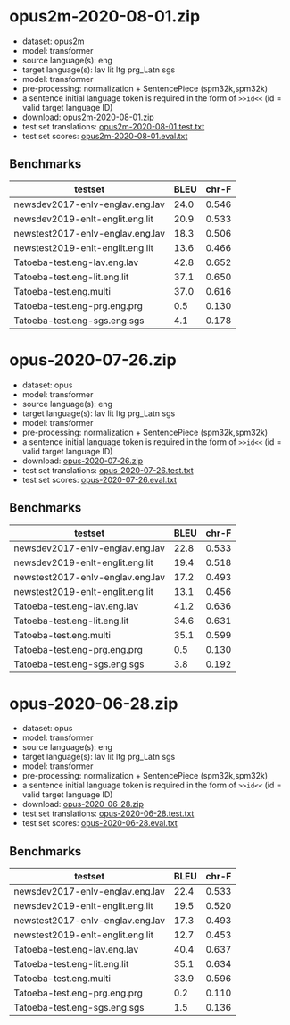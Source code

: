 # opus2m-2020-08-01.zip

* dataset: opus2m
* model: transformer
* source language(s): eng
* target language(s): lav lit ltg prg_Latn sgs
* model: transformer
* pre-processing: normalization + SentencePiece (spm32k,spm32k)
* a sentence initial language token is required in the form of `>>id<<` (id = valid target language ID)
* download: [opus2m-2020-08-01.zip](https://object.pouta.csc.fi/Tatoeba-MT-models/eng-bat/opus2m-2020-08-01.zip)
* test set translations: [opus2m-2020-08-01.test.txt](https://object.pouta.csc.fi/Tatoeba-MT-models/eng-bat/opus2m-2020-08-01.test.txt)
* test set scores: [opus2m-2020-08-01.eval.txt](https://object.pouta.csc.fi/Tatoeba-MT-models/eng-bat/opus2m-2020-08-01.eval.txt)

## Benchmarks

| testset               | BLEU  | chr-F |
|-----------------------|-------|-------|
| newsdev2017-enlv-englav.eng.lav 	| 24.0 	| 0.546 |
| newsdev2019-enlt-englit.eng.lit 	| 20.9 	| 0.533 |
| newstest2017-enlv-englav.eng.lav 	| 18.3 	| 0.506 |
| newstest2019-enlt-englit.eng.lit 	| 13.6 	| 0.466 |
| Tatoeba-test.eng-lav.eng.lav 	| 42.8 	| 0.652 |
| Tatoeba-test.eng-lit.eng.lit 	| 37.1 	| 0.650 |
| Tatoeba-test.eng.multi 	| 37.0 	| 0.616 |
| Tatoeba-test.eng-prg.eng.prg 	| 0.5 	| 0.130 |
| Tatoeba-test.eng-sgs.eng.sgs 	| 4.1 	| 0.178 |

# opus-2020-07-26.zip

* dataset: opus
* model: transformer
* source language(s): eng
* target language(s): lav lit ltg prg_Latn sgs
* model: transformer
* pre-processing: normalization + SentencePiece (spm32k,spm32k)
* a sentence initial language token is required in the form of `>>id<<` (id = valid target language ID)
* download: [opus-2020-07-26.zip](https://object.pouta.csc.fi/Tatoeba-MT-models/eng-bat/opus-2020-07-26.zip)
* test set translations: [opus-2020-07-26.test.txt](https://object.pouta.csc.fi/Tatoeba-MT-models/eng-bat/opus-2020-07-26.test.txt)
* test set scores: [opus-2020-07-26.eval.txt](https://object.pouta.csc.fi/Tatoeba-MT-models/eng-bat/opus-2020-07-26.eval.txt)

## Benchmarks

| testset               | BLEU  | chr-F |
|-----------------------|-------|-------|
| newsdev2017-enlv-englav.eng.lav 	| 22.8 	| 0.533 |
| newsdev2019-enlt-englit.eng.lit 	| 19.4 	| 0.518 |
| newstest2017-enlv-englav.eng.lav 	| 17.2 	| 0.493 |
| newstest2019-enlt-englit.eng.lit 	| 13.1 	| 0.456 |
| Tatoeba-test.eng-lav.eng.lav 	| 41.2 	| 0.636 |
| Tatoeba-test.eng-lit.eng.lit 	| 34.6 	| 0.631 |
| Tatoeba-test.eng.multi 	| 35.1 	| 0.599 |
| Tatoeba-test.eng-prg.eng.prg 	| 0.5 	| 0.130 |
| Tatoeba-test.eng-sgs.eng.sgs 	| 3.8 	| 0.192 |

# opus-2020-06-28.zip

* dataset: opus
* model: transformer
* source language(s): eng
* target language(s): lav lit ltg prg_Latn sgs
* model: transformer
* pre-processing: normalization + SentencePiece (spm32k,spm32k)
* a sentence initial language token is required in the form of `>>id<<` (id = valid target language ID)
* download: [opus-2020-06-28.zip](https://object.pouta.csc.fi/Tatoeba-MT-models/eng-bat/opus-2020-06-28.zip)
* test set translations: [opus-2020-06-28.test.txt](https://object.pouta.csc.fi/Tatoeba-MT-models/eng-bat/opus-2020-06-28.test.txt)
* test set scores: [opus-2020-06-28.eval.txt](https://object.pouta.csc.fi/Tatoeba-MT-models/eng-bat/opus-2020-06-28.eval.txt)

## Benchmarks

| testset               | BLEU  | chr-F |
|-----------------------|-------|-------|
| newsdev2017-enlv-englav.eng.lav 	| 22.4 	| 0.533 |
| newsdev2019-enlt-englit.eng.lit 	| 19.5 	| 0.520 |
| newstest2017-enlv-englav.eng.lav 	| 17.3 	| 0.493 |
| newstest2019-enlt-englit.eng.lit 	| 12.7 	| 0.453 |
| Tatoeba-test.eng-lav.eng.lav 	| 40.4 	| 0.637 |
| Tatoeba-test.eng-lit.eng.lit 	| 35.1 	| 0.634 |
| Tatoeba-test.eng.multi 	| 33.9 	| 0.596 |
| Tatoeba-test.eng-prg.eng.prg 	| 0.2 	| 0.110 |
| Tatoeba-test.eng-sgs.eng.sgs 	| 1.5 	| 0.136 |

